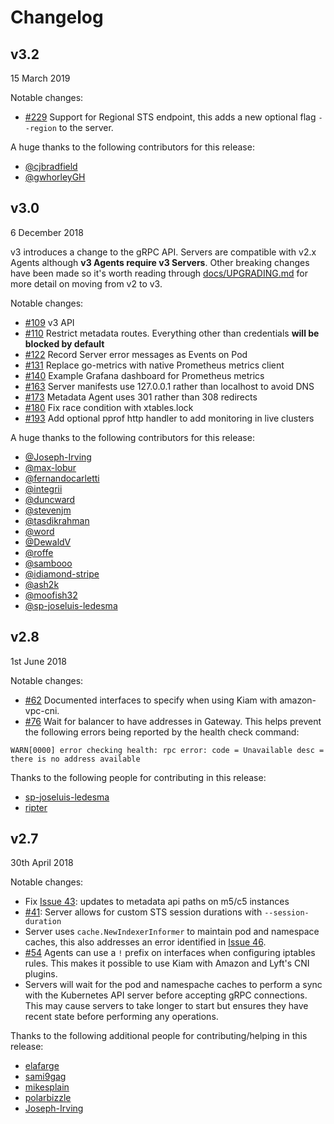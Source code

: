 # Changelog

## v3.2
15 March 2019

Notable changes:

* [#229](https://github.com/uswitch/kiam/pull/229) Support for Regional STS endpoint, this adds a new optional flag `--region` to the server.

A huge thanks to the following contributors for this release:

* [@cjbradfield](https://github.com/cjbradfield)
* [@gwhorleyGH](https://github.com/gwhorleyGH)

## v3.0
6 December 2018

v3 introduces a change to the gRPC API. Servers are compatible with v2.x Agents although **v3 Agents require v3 Servers**. Other breaking changes have been made so it's worth reading through [docs/UPGRADING.md](docs/UPGRADING.md) for more detail on moving from v2 to v3.

Notable changes:

* [#109](https://github.com/uswitch/kiam/pull/109) v3 API
* [#110](https://github.com/uswitch/kiam/pull/110) Restrict metadata routes. Everything other than credentials **will be blocked by default**
* [#122](https://github.com/uswitch/kiam/pull/122) Record Server error messages as Events on Pod
* [#131](https://github.com/uswitch/kiam/pull/131) Replace go-metrics with native Prometheus metrics client
* [#140](https://github.com/uswitch/kiam/pull/140) Example Grafana dashboard for Prometheus metrics
* [#163](https://github.com/uswitch/kiam/pull/163) Server manifests use 127.0.0.1 rather than localhost to avoid DNS
* [#173](https://github.com/uswitch/kiam/pull/173) Metadata Agent uses 301 rather than 308 redirects
* [#180](https://github.com/uswitch/kiam/pull/180) Fix race condition with xtables.lock
* [#193](https://github.com/uswitch/kiam/pull/193) Add optional pprof http handler to add monitoring in live clusters

A huge thanks to the following contributors for this release:

* [@Joseph-Irving](https://github.com/Joseph-Irving)
* [@max-lobur](https://github.com/max-lobur)
* [@fernandocarletti](https://github.com/fernandocarletti)
* [@integrii](https://github.com/integrii)
* [@duncward](https://github.com/duncward)
* [@stevenjm](https://github.com/stevenjm)
* [@tasdikrahman](https://github.com/tasdikrahman)
* [@word](https://github.com/word)
* [@DewaldV](https://github.com/DewaldV)
* [@roffe](https://github.com/roffe)
* [@sambooo](https://github.com/sambooo)
* [@idiamond-stripe](https://github.com/idiamond-stripe)
* [@ash2k](https://github.com/ash2k)
* [@moofish32](https://github.com/moofish32)
* [@sp-joseluis-ledesma](https://github.com/sp-joseluis-ledesma)

## v2.8
1st June 2018

Notable changes:

* [#62](https://github.com/uswitch/kiam/pull/62) Documented interfaces to specify when using Kiam with amazon-vpc-cni.
* [#76](https://github.com/uswitch/kiam/pull/76) Wait for balancer to have addresses in Gateway. This helps prevent the following errors being reported by the health check command:
```
WARN[0000] error checking health: rpc error: code = Unavailable desc = there is no address available
```

Thanks to the following people for contributing in this release:

* [sp-joseluis-ledesma](https://github.com/sp-joseluis-ledesma)
* [ripter](https://github.com/ripta)

## v2.7
30th April 2018

Notable changes:

* Fix [Issue 43](https://github.com/uswitch/kiam/issues/43): updates to metadata api paths on m5/c5 instances
* [#41](https://github.com/uswitch/kiam/pull/41): Server allows for custom STS session durations with `--session-duration`
* Server uses `cache.NewIndexerInformer` to maintain pod and namespace caches, this also addresses an error identified in [Issue 46](https://github.com/uswitch/kiam/issues/46).
* [#54](https://github.com/uswitch/kiam/pull/54) Agents can use a `!` prefix on interfaces when configuring iptables rules. This makes it possible to use Kiam with Amazon and Lyft's CNI plugins.
* Servers will wait for the pod and namespache caches to perform a sync with the Kubernetes API server before accepting gRPC connections. This may cause servers to take longer to start but ensures they have recent state before performing any operations.

Thanks to the following additional people for contributing/helping in this release:

* [elafarge](https://github.com/elafarge)
* [sami9gag](https://github.com/sami9gag)
* [mikesplain](https://github.com/mikesplain)
* [polarbizzle](https://github.com/polarbizzle)
* [Joseph-Irving](https://github.com/Joseph-Irving)
